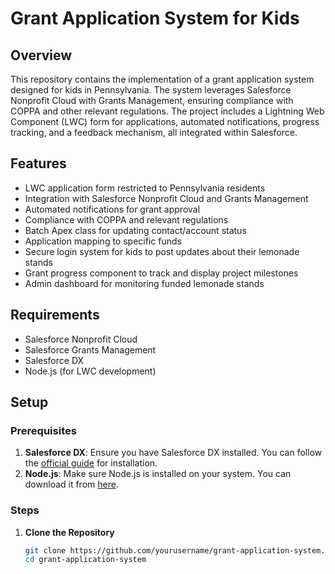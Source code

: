 # Grant Application System for Kids

## Overview

This repository contains the implementation of a grant application system designed for kids in Pennsylvania. The system leverages Salesforce Nonprofit Cloud with Grants Management, ensuring compliance with COPPA and other relevant regulations. The project includes a Lightning Web Component (LWC) form for applications, automated notifications, progress tracking, and a feedback mechanism, all integrated within Salesforce.

## Features

- LWC application form restricted to Pennsylvania residents
- Integration with Salesforce Nonprofit Cloud and Grants Management
- Automated notifications for grant approval
- Compliance with COPPA and relevant regulations
- Batch Apex class for updating contact/account status
- Application mapping to specific funds
- Secure login system for kids to post updates about their lemonade stands
- Grant progress component to track and display project milestones
- Admin dashboard for monitoring funded lemonade stands

## Requirements

- Salesforce Nonprofit Cloud
- Salesforce Grants Management
- Salesforce DX
- Node.js (for LWC development)

## Setup

### Prerequisites

1. **Salesforce DX**: Ensure you have Salesforce DX installed. You can follow the [official guide](https://developer.salesforce.com/tools/sfdxcli) for installation.
2. **Node.js**: Make sure Node.js is installed on your system. You can download it from [here](https://nodejs.org/).

### Steps

1. **Clone the Repository**

   ```bash
   git clone https://github.com/yourusername/grant-application-system.git
   cd grant-application-system
